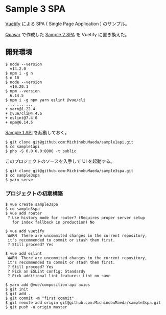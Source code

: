 Sample 3 SPA
=====

[Vuetify](https://vuetifyjs.com/ja/)
による SPA ( Single Page Application ) のサンプル。

[Quasar](https://quasar.dev/)
で作成した
[Sample 2 SPA](https://github.com/MichinobuMaeda/sample2spa)
を Vuetify に置き換えた。

## 開発環境

```shell script
$ node --version
  v14.2.0
$ npm i -g n
$ n 10
$ node --version
  v10.20.1
$ npm --version
  6.14.5
$ npm i -g npm yarn eslint @vue/cli
 ... ... ...
+ yarn@1.22.4
+ @vue/cli@4.4.6
+ eslint@7.4.0
+ npm@6.14.5
```

[Sample 1 API](https://github.com/MichinobuMaeda/sample1api)
を起動しておく。

```shell script
$ git clone git@github.com:MichinobuMaeda/sample1api.git
$ cd sample1api
$ php -S 0.0.0.0:8000 -t public
```

このプロジェクトのソースを入手して UI を起動する。

```shell script
$ git clone git@github.com:MichinobuMaeda/sample3spa.git
$ cd sample3spa
$ yarn serve
```

### プロジェクトの初期構築

```shell script
$ vue create sample3spa
$ cd sample3spa
$ vue add router
 ? Use history mode for router? (Requires proper server setup
   for index fallback in production) No

$ vue add vuetify
 WARN  There are uncommited changes in the current repository,
 it's recommended to commit or stash them first.
 ? Still proceed? Yes

$ vue add eslint
 WARN  There are uncommited changes in the current repository,
 it's recommended to commit or stash them first.
 ? Still proceed? Yes
 ? Pick an ESLint config: Standardy
 ? Pick additional lint features: Lint on save

$ yarn add @vue/composition-api axios
$ git init
$ git add .
$ git commit -m "first commit"
$ git remote add origin git@github.com:MichinobuMaeda/sample3spa.git
$ git push -u origin master
```
